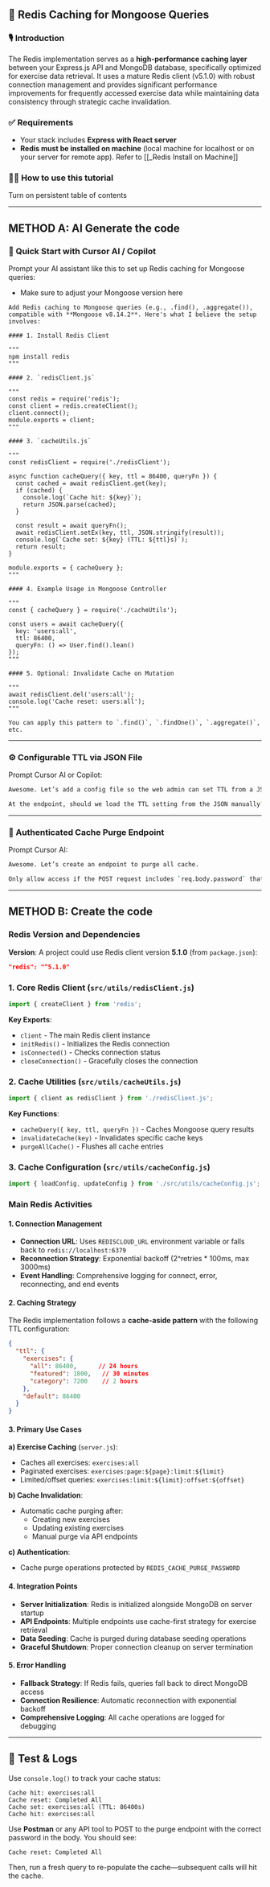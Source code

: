 ## 🧠 Redis Caching for Mongoose Queries


### 🎙️ Introduction

The Redis implementation serves as a **high-performance caching layer** between your Express.js API and MongoDB database, specifically optimized for exercise data retrieval. It uses a mature Redis client (v5.1.0) with robust connection management and provides significant performance improvements for frequently accessed exercise data while maintaining data consistency through strategic cache invalidation.


### ✅ Requirements
- Your stack includes **Express with React server**
- **Redis must be installed on machine** (local machine for localhost or on your server for remote app). Refer to [[_Redis Install on Machine]]

### 🫱🏻 How to use this tutorial
Turn on persistent table of contents

---

## METHOD A: AI Generate the code

### 🚀 Quick Start with Cursor AI / Copilot

Prompt your AI assistant like this to set up Redis caching for Mongoose queries:
- Make sure to adjust your Mongoose version here
```
Add Redis caching to Mongoose queries (e.g., .find(), .aggregate()), compatible with **Mongoose v8.14.2**. Here's what I believe the setup involves:

#### 1. Install Redis Client

"""
npm install redis
"""

#### 2. `redisClient.js`

"""
const redis = require('redis');
const client = redis.createClient();
client.connect();
module.exports = client;
"""

#### 3. `cacheUtils.js`

"""
const redisClient = require('./redisClient');

async function cacheQuery({ key, ttl = 86400, queryFn }) {
  const cached = await redisClient.get(key);
  if (cached) {
    console.log(`Cache hit: ${key}`);
    return JSON.parse(cached);
  }

  const result = await queryFn();
  await redisClient.setEx(key, ttl, JSON.stringify(result));
  console.log(`Cache set: ${key} (TTL: ${ttl}s)`);
  return result;
}

module.exports = { cacheQuery };
"""

#### 4. Example Usage in Mongoose Controller

"""
const { cacheQuery } = require('./cacheUtils');

const users = await cacheQuery({
  key: 'users:all',
  ttl: 86400,
  queryFn: () => User.find().lean()
});
"""

#### 5. Optional: Invalidate Cache on Mutation

"""
await redisClient.del('users:all');
console.log('Cache reset: users:all');
"""

You can apply this pattern to `.find()`, `.findOne()`, `.aggregate()`, etc.
```


---

### ⚙️ Configurable TTL via JSON File

Prompt Cursor AI or Copilot:

```bash
Awesome. Let’s add a config file so the web admin can set TTL from a JSON file.

At the endpoint, should we load the TTL setting from the JSON manually? Or can the app automatically pull from the file on every query?
```

---

### 🔐 Authenticated Cache Purge Endpoint

Prompt Cursor AI:

```bash
Awesome. Let’s create an endpoint to purge all cache.

Only allow access if the POST request includes `req.body.password` that matches the `CACHE_PURGE_PASSWORD` in the `.env` file.
```

---


## METHOD B: Create the code

### Redis Version and Dependencies

**Version**: A project could use Redis client version **5.1.0** (from `package.json`):
```json
"redis": "^5.1.0"
```


### 1. **Core Redis Client** (`src/utils/redisClient.js`)
```javascript
import { createClient } from 'redis';
```

**Key Exports**:
- `client` - The main Redis client instance
- `initRedis()` - Initializes the Redis connection
- `isConnected()` - Checks connection status
- `closeConnection()` - Gracefully closes the connection

### 2. **Cache Utilities** (`src/utils/cacheUtils.js`)
```javascript
import { client as redisClient } from './redisClient.js';
```

**Key Functions**:
- `cacheQuery({ key, ttl, queryFn })` - Caches Mongoose query results
- `invalidateCache(key)` - Invalidates specific cache keys
- `purgeAllCache()` - Flushes all cache entries

### 3. **Cache Configuration** (`src/utils/cacheConfig.js`)
```javascript
import { loadConfig, updateConfig } from './src/utils/cacheConfig.js';
```

### Main Redis Activities

#### 1. **Connection Management**
- **Connection URL**: Uses `REDISCLOUD_URL` environment variable or falls back to `redis://localhost:6379`
- **Reconnection Strategy**: Exponential backoff (2^retries * 100ms, max 3000ms)
- **Event Handling**: Comprehensive logging for connect, error, reconnecting, and end events

#### 2. **Caching Strategy**
The Redis implementation follows a **cache-aside pattern** with the following TTL configuration:
```json
{
  "ttl": {
    "exercises": {
      "all": 86400,      // 24 hours
      "featured": 1800,   // 30 minutes
      "category": 7200    // 2 hours
    },
    "default": 86400
  }
}
```

#### 3. **Primary Use Cases**

**a) Exercise Caching** (`server.js`):
- Caches all exercises: `exercises:all`
- Paginated exercises: `exercises:page:${page}:limit:${limit}`
- Limited/offset queries: `exercises:limit:${limit}:offset:${offset}`

**b) Cache Invalidation**:
- Automatic cache purging after:
  - Creating new exercises
  - Updating existing exercises
  - Manual purge via API endpoints

**c) Authentication**:
- Cache purge operations protected by `REDIS_CACHE_PURGE_PASSWORD`

#### 4. **Integration Points**
- **Server Initialization**: Redis is initialized alongside MongoDB on server startup
- **API Endpoints**: Multiple endpoints use cache-first strategy for exercise retrieval
- **Data Seeding**: Cache is purged during database seeding operations
- **Graceful Shutdown**: Proper connection cleanup on server termination

#### 5. **Error Handling**
- **Fallback Strategy**: If Redis fails, queries fall back to direct MongoDB access
- **Connection Resilience**: Automatic reconnection with exponential backoff
- **Comprehensive Logging**: All cache operations are logged for debugging

---

## 🧪 Test & Logs

Use `console.log()` to track your cache status:

```
Cache hit: exercises:all  
Cache reset: Completed All  
Cache set: exercises:all (TTL: 86400s)  
Cache hit: exercises:all
```

Use **Postman** or any API tool to POST to the purge endpoint with the correct password in the body. You should see:

```
Cache reset: Completed All
```

Then, run a fresh query to re-populate the cache—subsequent calls will hit the cache.